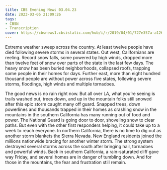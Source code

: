 ```yaml
---
title: CBS Evening News 03.04.23
date: 2023-03-05 21:09:26
tags:
- CBSN
- Transcription
cover: https://cbsnews1.cbsistatic.com/hub/i/r/2019/04/01/727e357a-a126-4138-a2c5-4d3222669d57/thumbnail/640x360/3ff2761028dc5c65cc4f07acd54bcd5c/cbsn2-logo-1920x1080.jpg
---
```

Extreme weather sweep across the country. At least twelve people have died following severe storms in several states. Out west, Californians are reeling. Record snow falls, some powered by high winds, dropped more than twelve feet of snow over parts of the state in the last few days. The heavy snow has been buried neighborhoods, collapsed roofs, trapping some people in their homes for days. Further east, more than eight hundred thousand people are without power across five states, following severe storms, floodings, high winds and multiple tornadoes. 

The good news is no rain right now. But all over LA, what you’re seeing is trails washed out, trees down, and up in the mountain folks still snowed after this epic storm caught many off guard. Snapped trees, down powerlines and thousands trapped in their homes as crashing snow in the mountains in the southern California has many running out of food and power. The National Guard is going door to door, shoveling snow to clear paths. But even with the other first responders helping, it could take up to a week to reach everyone. In northern California, there is no time to dig out as another storm blankets the Sierra Nevada. New England residents joined the millions nationwide bracing for another winter storm. The strong system destroyed several storms across the south after bringing hail, tornadoes and powerful winds. Back in southern California, a rain-saturated cliff gave way Friday, and several homes are in danger of tumbling down. And for those in the mountains, the fear and frustration still remain. 
